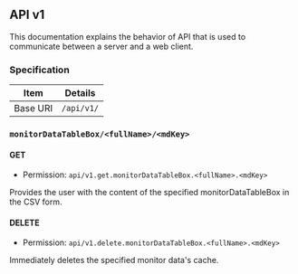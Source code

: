 ## API v1

This documentation explains the behavior of API that is used to communicate between a server and a web client.

### Specification

|Item|Details|
|-|-|
|Base URI|`/api/v1/`|

### `monitorDataTableBox/<fullName>/<mdKey>`

#### GET

* Permission: `api/v1.get.monitorDataTableBox.<fullName>.<mdKey>`

Provides the user with the content of the specified monitorDataTableBox in the CSV form.

#### DELETE

* Permission: `api/v1.delete.monitorDataTableBox.<fullName>.<mdKey>`

Immediately deletes the specified monitor data's cache.